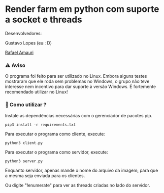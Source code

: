 # Render farm em python com suporte a socket e threads

Desenvolvedores:

Gustavo Lopes (eu : D)

[Rafael Amauri](https://github.com/RafaelAmauri)


### ⚠️ Aviso
O programa foi feito para ser utilizado no Linux. Embora alguns testes mostraram que ele roda sem problemas no Windows,
o grupo não teve interesse nem incentivo para dar suporte à versão Windows. É fortemente recomendado utilizar no Linux!

### 🚀 Como utilizar ?

Instale as dependências necessárias com o gerenciador de pacotes pip.
```
pip3 install -r requirements.txt
```

Para executar o programa como cliente, execute:

```
python3 client.py
```

Para executar o programa como servidor, execute:

```
python3 server.py
```
Enquanto servidor, apenas mande o nome do arquivo da imagem, para que a mesma seja enviada 
para os clientes.

Ou digite "!enumerate" para ver as threads criadas no lado do servidor.
